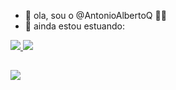 - 👋 ola, sou o @AntonioAlbertoQ :technologist:
- 👀 ainda estou estuando:


<div>
   <a href="https://github.com/AntonioAlbertoQ">
   <img helght="180am" img src="https://github-readme-stats.vercel.app/api?username=AntonioAlbertoQ&show_icons=true&theme=dracula&include_all_comits-true&count_private-true"/>
   <img helght="180am" img src="https://github-readme-stats.vercel.app/api/top-langs/?username=AntonioAlbertoQ&layout=compac&langs_count=16&theme=dracula"/>
</div>
 
 ##
 
 <div>
    <a href="https://www.instagram.com/antonio_alberto_brito/" target=_black"><img src="https://img.shields.io/badge/Instagram-E4405F?style=for-the-badge&logo=instagram&logoColor=white">
 
 </div>
